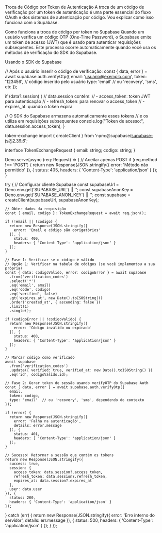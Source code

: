 Troca de Código por Token de Autenticação
A troca de um código de verificação por um token de autenticação é uma parte essencial do fluxo OAuth e dos sistemas de autenticação por código. Vou explicar como isso funciona com o Supabase.

Como funciona a troca de código por token no Supabase
Quando um usuário verifica um código OTP (One-Time Password), o Supabase emite um token de acesso (JWT) que é usado para autenticar requisições subsequentes. Este processo ocorre automaticamente quando você usa os métodos de verificação do SDK do Supabase.

Usando o SDK do Supabase        

// Após o usuário inserir o código de verificação:
const { data, error } = await supabase.auth.verifyOtp({
  email: 'usuario@exemplo.com',
  token: '123456', // código inserido pelo usuário
  type: 'email' // ou 'recovery', 'sms', etc
});

if (data?.session) {
  // data.session contém:
  // - access_token: token JWT para autenticação
  // - refresh_token: para renovar o access_token
  // - expires_at: quando o token expira
  
  // O SDK do Supabase armazena automaticamente esses tokens
  // e os utiliza em requisições subsequentes
  console.log("Token de acesso:", data.session.access_token);
}


token-exchange
import { createClient } from 'npm:@supabase/supabase-js@2.39.6';

interface TokenExchangeRequest {
  email: string;
  codigo: string;
}

Deno.serve(async (req: Request) => {
  // Aceitar apenas POST
  if (req.method !== 'POST') {
    return new Response(JSON.stringify({ 
      error: 'Método não permitido' 
    }), { 
      status: 405,
      headers: { 'Content-Type': 'application/json' }
    });
  }

  try {
    // Configurar cliente Supabase
    const supabaseUrl = Deno.env.get('SUPABASE_URL') || '';
    const supabaseAnonKey = Deno.env.get('SUPABASE_ANON_KEY') || '';
    const supabase = createClient(supabaseUrl, supabaseAnonKey);
    
    // Obter dados da requisição
    const { email, codigo }: TokenExchangeRequest = await req.json();
    
    if (!email || !codigo) {
      return new Response(JSON.stringify({ 
        error: 'Email e código são obrigatórios' 
      }), { 
        status: 400,
        headers: { 'Content-Type': 'application/json' }
      });
    }
    
    // Fase 1: Verificar se o código é válido
    // Opção 1: Verificar na tabela de códigos (se você implementou a sua própria)
    const { data: codigoValido, error: codigoError } = await supabase
      .from('verification_codes')
      .select('*')
      .eq('email', email)
      .eq('code', codigo)
      .eq('verified', false)
      .gt('expires_at', new Date().toISOString())
      .order('created_at', { ascending: false })
      .limit(1)
      .single();
      
    if (codigoError || !codigoValido) {
      return new Response(JSON.stringify({ 
        error: 'Código inválido ou expirado' 
      }), { 
        status: 400,
        headers: { 'Content-Type': 'application/json' }
      });
    }
    
    // Marcar código como verificado
    await supabase
      .from('verification_codes')
      .update({ verified: true, verified_at: new Date().toISOString() })
      .eq('id', codigoValido.id);
    
    // Fase 2: Gerar token de sessão usando verifyOTP do Supabase Auth
    const { data, error } = await supabase.auth.verifyOtp({
      email,
      token: codigo,
      type: 'email'  // ou 'recovery', 'sms', dependendo do contexto
    });
    
    if (error) {
      return new Response(JSON.stringify({ 
        error: 'Falha na autenticação', 
        details: error.message 
      }), { 
        status: 401,
        headers: { 'Content-Type': 'application/json' }
      });
    }
    
    // Sucesso! Retornar a sessão que contém os tokens
    return new Response(JSON.stringify({
      success: true,
      session: {
        access_token: data.session?.access_token,
        refresh_token: data.session?.refresh_token,
        expires_at: data.session?.expires_at
      },
      user: data.user
    }), {
      status: 200,
      headers: { 'Content-Type': 'application/json' }
    });
    
  } catch (err) {
    return new Response(JSON.stringify({ 
      error: 'Erro interno do servidor', 
      details: err.message 
    }), { 
      status: 500,
      headers: { 'Content-Type': 'application/json' }
    });
  }
});



